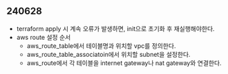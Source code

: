 ## 240628

- terraform apply 시 계속 오류가 발생하면, init으로 초기화 후 재실행해야한다.
- aws route 설정 순서
  - aws_route_table에서 테이블명과 위치할 vpc를 정의한다.
  - aws_route_table_associatoin에서 위치할 subnet을 설정한다.
  - aws_route에서 각 테이블을 internet gateway나 nat gateway와 연결한다.
